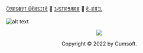 
[ꉓꀎꂵꌗꂦꎇ꓄ ꅏꍟꌃꌗꀤ꓄ꍟ](https://cumsoft.wixsite.com/cumsoft) 🌼 [ꀤꈤꌗ꓄ꍏꁅꋪꍏꂵ](https://instagram.com/cumsoftcumsoft?igshid=YmMyMTA2M2Y=) 🌷 [ꍟ-ꂵꍏꀤ꒒](cumsoft.subscribe@gmail.com)
<br><br>
![alt text](https://github.com/cumsoft/cumsoft/blob/main/cumsoftbannerspray.jpg)
<p align="center">
  <img src="https://profile-counter.glitch.me/cumsoft/count.svg" />
</p>
<p align="center">
Copyright © 2022 by Cumsoft.
</p>
